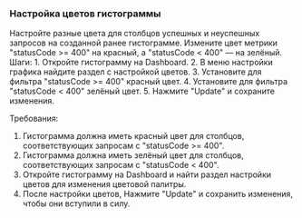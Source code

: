 
### Настройка цветов гистограммы

Настройте разные цвета для столбцов успешных и неуспешных запросов на созданной ранее гистограмме. Измените цвет метрики "statusCode >= 400" на красный, а "statusCode < 400" — на зелёный. Шаги: 1. Откройте гистограмму на Dashboard. 2. В меню настройки графика найдите раздел с настройкой цветов. 3. Установите для фильтра "statusCode >= 400" красный цвет. 4. Установите для фильтра "statusCode < 400" зелёный цвет. 5. Нажмите "Update" и сохраните изменения.

Требования:
1. Гистограмма должна иметь красный цвет для столбцов, соответствующих запросам с "statusCode >= 400". 
2. Гистограмма должна иметь зелёный цвет для столбцов, соответствующих запросам с "statusCode < 400". 
3. Откройте гистограмму на Dashboard и найти раздел настройки цветов для изменения цветовой палитры. 
4. После настройки цветов, Нажмите "Update" и сохранить изменения, чтобы они вступили в силу.